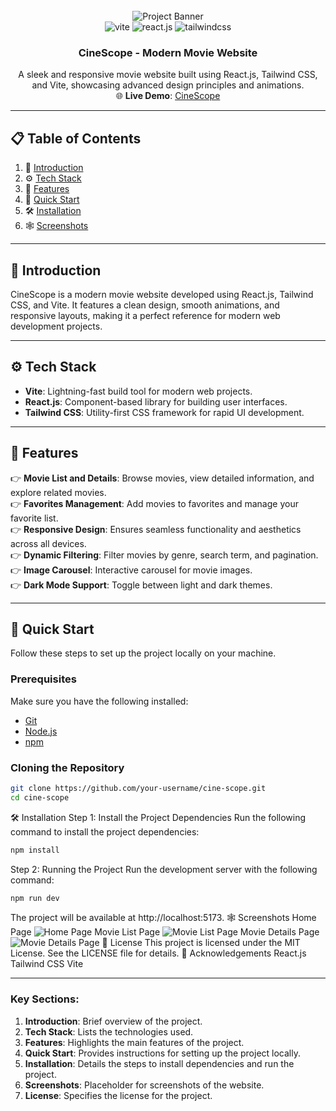 <div align="center">
  <br />
  <img src="https://i.ibb.co/Kqdv8j1/Image-from.png" alt="Project Banner">
  <br />

  <div>
    <img src="https://img.shields.io/badge/-Vite-black?style=for-the-badge&logoColor=white&logo=vite&color=646CFF" alt="vite" />
    <img src="https://img.shields.io/badge/-React_JS-black?style=for-the-badge&logoColor=white&logo=react&color=61DAFB" alt="react.js" />
    <img src="https://img.shields.io/badge/-Tailwind_CSS-black?style=for-the-badge&logoColor=white&logo=tailwindcss&color=06B6D4" alt="tailwindcss" />
  </div>

  <h3 align="center">CineScope - Modern Movie Website</h3>

  <div align="center">
    A sleek and responsive movie website built using React.js, Tailwind CSS, and Vite, showcasing advanced design principles and animations.
  </div>

  <div align="center">
    🌐 <strong>Live Demo</strong>: <a href="https://your-live-demo-link.com">CineScope</a>
  </div>
</div>

---

## 📋 Table of Contents

1. 🤖 [Introduction](#introduction)  
2. ⚙️ [Tech Stack](#tech-stack)  
3. 🔋 [Features](#features)  
4. 🤸 [Quick Start](#quick-start)  
5. 🛠️ [Installation](#installation)  
6. 🕸️ [Screenshots](#screenshots)  

---

## 🤖 Introduction

CineScope is a modern movie website developed using React.js, Tailwind CSS, and Vite. It features a clean design, smooth animations, and responsive layouts, making it a perfect reference for modern web development projects.

---

## ⚙️ Tech Stack

- **Vite**: Lightning-fast build tool for modern web projects.  
- **React.js**: Component-based library for building user interfaces.  
- **Tailwind CSS**: Utility-first CSS framework for rapid UI development.  

---

## 🔋 Features

👉 **Movie List and Details**: Browse movies, view detailed information, and explore related movies.  
👉 **Favorites Management**: Add movies to favorites and manage your favorite list.  
👉 **Responsive Design**: Ensures seamless functionality and aesthetics across all devices.  
👉 **Dynamic Filtering**: Filter movies by genre, search term, and pagination.  
👉 **Image Carousel**: Interactive carousel for movie images.  
👉 **Dark Mode Support**: Toggle between light and dark themes.  

---

## 🤸 Quick Start

Follow these steps to set up the project locally on your machine.

### Prerequisites

Make sure you have the following installed:

- [Git](https://git-scm.com/)
- [Node.js](https://nodejs.org/en)
- [npm](https://www.npmjs.com/)

### Cloning the Repository

```bash
git clone https://github.com/your-username/cine-scope.git
cd cine-scope
```
🛠️ Installation
Step 1: Install the Project Dependencies
Run the following command to install the project dependencies:
```bash
npm install
```
Step 2: Running the Project
Run the development server with the following command:
```bash
npm run dev
```
The project will be available at http://localhost:5173.
🕸️ Screenshots
Home Page
<img alt="Home Page" src="https://i.ibb.co/Kqdv8j1/Image-from.png">
Movie List Page
<img alt="Movie List Page" src="https://your-screenshot-link.com/">
Movie Details Page
<img alt="Movie Details Page" src="https://your-screenshot-link.com/">
📄 License
This project is licensed under the MIT License. See the LICENSE file for details.
🙌 Acknowledgements
React.js
Tailwind CSS
Vite

---

### Key Sections:
1. **Introduction**: Brief overview of the project.
2. **Tech Stack**: Lists the technologies used.
3. **Features**: Highlights the main features of the project.
4. **Quick Start**: Provides instructions for setting up the project locally.
5. **Installation**: Details the steps to install dependencies and run the project.
6. **Screenshots**: Placeholder for screenshots of the website.
7. **License**: Specifies the license for the project.

